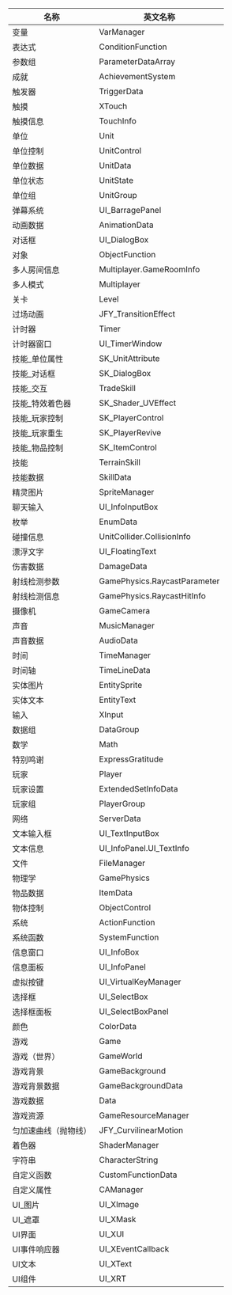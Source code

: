 | 名称                 | 英文名称                     |
| -------------------- | ---------------------------- |
| 变量                 | VarManager                   |
| 表达式               | ConditionFunction            |
| 参数组               | ParameterDataArray           |
| 成就                 | AchievementSystem            |
| 触发器               | TriggerData                  |
| 触摸                 | XTouch                       |
| 触摸信息             | TouchInfo                    |
| 单位                 | Unit                         |
| 单位控制             | UnitControl                  |
| 单位数据             | UnitData                     |
| 单位状态             | UnitState                    |
| 单位组               | UnitGroup                    |
| 弹幕系统             | UI_BarragePanel              |
| 动画数据             | AnimationData                |
| 对话框               | UI_DialogBox                 |
| 对象                 | ObjectFunction               |
| 多人房间信息         | Multiplayer.GameRoomInfo     |
| 多人模式             | Multiplayer                  |
| 关卡                 | Level                        |
| 过场动画             | JFY_TransitionEffect         |
| 计时器               | Timer                        |
| 计时器窗口           | UI_TimerWindow               |
| 技能_单位属性        | SK_UnitAttribute             |
| 技能_对话框          | SK_DialogBox                 |
| 技能_交互            | TradeSkill                   |
| 技能_特效着色器      | SK_Shader_UVEffect           |
| 技能_玩家控制        | SK_PlayerControl             |
| 技能_玩家重生        | SK_PlayerRevive              |
| 技能_物品控制        | SK_ItemControl               |
| 技能                 | TerrainSkill                 |
| 技能数据             | SkillData                    |
| 精灵图片             | SpriteManager                |
| 聊天输入             | UI_InfoInputBox              |
| 枚举                 | EnumData                     |
| 碰撞信息             | UnitCollider.CollisionInfo   |
| 漂浮文字             | UI_FloatingText              |
| 伤害数据             | DamageData                   |
| 射线检测参数         | GamePhysics.RaycastParameter |
| 射线检测信息         | GamePhysics.RaycastHitInfo   |
| 摄像机               | GameCamera                   |
| 声音                 | MusicManager                 |
| 声音数据             | AudioData                    |
| 时间                 | TimeManager                  |
| 时间轴               | TimeLineData                 |
| 实体图片             | EntitySprite                 |
| 实体文本             | EntityText                   |
| 输入                 | XInput                       |
| 数据组               | DataGroup                    |
| 数学                 | Math                         |
| 特别鸣谢             | ExpressGratitude             |
| 玩家                 | Player                       |
| 玩家设置             | ExtendedSetInfoData          |
| 玩家组               | PlayerGroup                  |
| 网络                 | ServerData                   |
| 文本输入框           | UI_TextInputBox              |
| 文本信息             | UI_InfoPanel.UI_TextInfo     |
| 文件                 | FileManager                  |
| 物理学               | GamePhysics                  |
| 物品数据             | ItemData                     |
| 物体控制             | ObjectControl                |
| 系统                 | ActionFunction               |
| 系统函数             | SystemFunction               |
| 信息窗口             | UI_InfoBox                   |
| 信息面板             | UI_InfoPanel                 |
| 虚拟按键             | UI_VirtualKeyManager         |
| 选择框               | UI_SelectBox                 |
| 选择框面板           | UI_SelectBoxPanel            |
| 颜色                 | ColorData                    |
| 游戏                 | Game                         |
| 游戏（世界）         | GameWorld                    |
| 游戏背景             | GameBackground               |
| 游戏背景数据         | GameBackgroundData           |
| 游戏数据             | Data                         |
| 游戏资源             | GameResourceManager          |
| 匀加速曲线（抛物线） | JFY_CurvilinearMotion        |
| 着色器               | ShaderManager                |
| 字符串               | CharacterString              |
| 自定义函数           | CustomFunctionData           |
| 自定义属性           | CAManager                    |
| UI_图片              | UI_XImage                    |
| UI_遮罩              | UI_XMask                     |
| UI界面               | UI_XUI                       |
| UI事件响应器         | UI_XEventCallback            |
| UI文本               | UI_XText                     |
| UI组件               | UI_XRT                       |